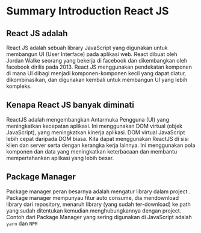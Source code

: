 # Summary Introduction React JS

## React JS adalah

React JS adalah sebuah library JavaScript yang digunakan untuk membangun  UI (User Interface) pada aplikasi web. React dibuat oleh Jordan Walke seorang yang bekerja di facebook dan dikembangkan oleh facebook dirilis pada 2013. React JS menggunakan pendekatan komponen di mana UI dibagi menjadi komponen-komponen kecil yang dapat diatur, dikombinasikan, dan digunakan kembali untuk membangun UI yang lebih kompleks.

## Kenapa React JS banyak diminati

ReactJS adalah mengembangkan Antarmuka Pengguna (UI) yang meningkatkan kecepatan aplikasi. Ini menggunakan DOM virtual (objek JavaScript), yang meningkatkan kinerja aplikasi. DOM virtual JavaScript lebih cepat daripada DOM biasa. Kita dapat menggunakan ReactJS di sisi klien dan server serta dengan kerangka kerja lainnya. Ini menggunakan pola komponen dan data yang meningkatkan keterbacaan dan membantu mempertahankan aplikasi yang lebih besar.

## Package Manager

Package manager peran besarnya adalah mengatur library dalam project . Package manager mempunyau fitur auto consume, dia mendownload library dari repository, menaruh library (yang sudah ter-download) ke path yang sudah ditentukan kemudian menghubungkannya dengan project. Contoh dari Package Manager yang sering digunakan di JavaScript adalah `yarn` dan `NPM`

 




